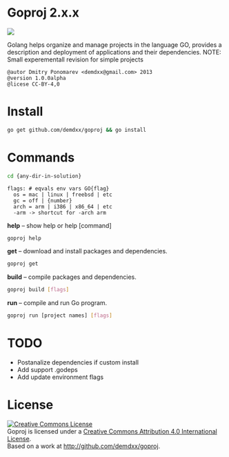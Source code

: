 Goproj 2.x.x
============

<a href="https://gratipay.com/demdxx/"><img src="//img.shields.io/gratipay/demdxx.svg"></a>

Golang helps organize and manage projects in the language GO, provides a description and deployment of applications and their dependencies.
NOTE: Small experementall revision for simple projects

    @autor Dmitry Ponomarev <demdxx@gmail.com> 2013
    @version 1.0.0alpha
    @licese CC-BY-4,0

Install
=======

```sh
go get github.com/demdxx/goproj && go install
```

Commands
========

```sh
cd {any-dir-in-solution}
```

    flags: # eqvals env vars GO{flag}
      os = mac | linux | freebsd | etc
      gc = off | {number}
      arch = arm | i386 | x86_64 | etc
      -arm -> shortcut for -arch arm

**help** – show help or help [command]

```sh
goproj help
```

**get** – download and install packages and dependencies.

```sh
goproj get
```

**build** – compile packages and dependencies.

```sh
goproj build [flags]
```

**run** – compile and run Go program.

```sh
goproj run [project names] [flags]
```

TODO
====

 * Postanalize dependencies if custom install
 * Add support .godeps
 * Add update environment flags

License
=======

<a rel="license" href="http://creativecommons.org/licenses/by/4.0/"><img alt="Creative Commons License" style="border-width:0" src="http://i.creativecommons.org/l/by/4.0/88x31.png" /></a><br /><span xmlns:dct="http://purl.org/dc/terms/" property="dct:title">Goproj</span> is licensed under a <a rel="license" href="http://creativecommons.org/licenses/by/4.0/">Creative Commons Attribution 4.0 International License</a>.<br />Based on a work at <a xmlns:dct="http://purl.org/dc/terms/" href="http://github.com/demdxx/goproj" rel="dct:source">http://github.com/demdxx/goproj</a>.
